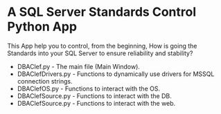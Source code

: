 # A SQL Server Standards Control Python App
This App help you to control, from the beginning, How is going the Standards into your SQL Server to ensure reliability and stability?

* DBAClef.py - The main file (Main Window).
* DBAClefDrivers.py - Functions to dynamically use drivers for MSSQL connection strings.
* DBAClefOS.py - Functions to interact with the OS.
* DBAClefSource.py - Functions to interact with the DB.
* DBAClefSource.py - Functions to interact with the web.
